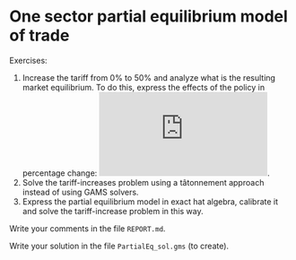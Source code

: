 # One sector partial equilibrium model of trade

Exercises:

1. Increase the tariff from 0% to 50% and analyze what is the resulting market
equilibrium. To do this, express the effects of the policy in percentage change:
![equation](https://latex.codecogs.com/svg.latex?%28x_1-x_0%29/x_0).
2. Solve the tariff-increases problem using a tâtonnement approach instead of
   using GAMS solvers.
3. Express the partial equilibrium model in exact hat algebra, calibrate it and
   solve the tariff-increase problem in this way.

Write your comments in the file `REPORT.md`.

Write your solution in the file `PartialEq_sol.gms` (to create).
